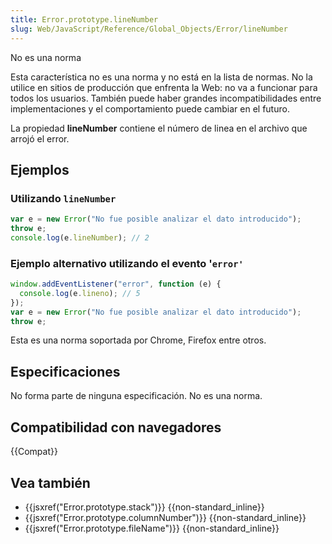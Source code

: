 ```yaml
---
title: Error.prototype.lineNumber
slug: Web/JavaScript/Reference/Global_Objects/Error/lineNumber
---
```


No es una norma

Esta característica no es una norma y no está en la lista de normas. No la utilice en sitios de producción que enfrenta la Web: no va a funcionar para todos los usuarios. También puede haber grandes incompatibilidades entre implementaciones y el comportamiento puede cambiar en el futuro.

La propiedad **lineNumber** contiene el número de linea en el archivo que arrojó el error.

## Ejemplos

### Utilizando `lineNumber`

```js
var e = new Error("No fue posible analizar el dato introducido");
throw e;
console.log(e.lineNumber); // 2
```

### Ejemplo alternativo utilizando el evento '`error'`

```js
window.addEventListener("error", function (e) {
  console.log(e.lineno); // 5
});
var e = new Error("No fue posible analizar el dato introducido");
throw e;
```

Esta es una norma soportada por Chrome, Firefox entre otros.

## Especificaciones

No forma parte de ninguna especificación. No es una norma.

## Compatibilidad con navegadores

{{Compat}}

## Vea también

- {{jsxref("Error.prototype.stack")}} {{non-standard_inline}}
- {{jsxref("Error.prototype.columnNumber")}} {{non-standard_inline}}
- {{jsxref("Error.prototype.fileName")}} {{non-standard_inline}}
